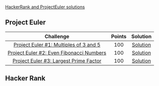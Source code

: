 <p>
    <a href="https://www.hackerrank.com/amandaskinner">
    <br>HackerRank and ProjectEuler solutions</a>
</p>

## Project Euler
|                                                          Challenge                                                                     | Points |                                                                                          Solution                                                                             |
|:--------------------------------------------------------------------------------------------------------------------------------------:|:------:|:-----------------------------------------------------------------------------------------------------------------------------------------------------------------------------:|
| [Project Euler #1: Multiples of 3 and 5](https://www.hackerrank.com/contests/projecteuler/challenges/euler001)                         |  100   | [Solution](https://github.com/AmandaMSkinner/Hacker-Rank-and-ProjectEuler/blob/a7ff99284ba3c3d1260aee8e9084efb2d554d242/ProjectEuler/src/Problem0001.java)                                                   |
| [Project Euler #2: Even Fibonacci Numbers](https://www.hackerrank.com/contests/projecteuler/challenges/euler002)                         |  100   | [Solution](https://github.com/AmandaMSkinner/Hacker-Rank-and-ProjectEuler/blob/main/ProjectEuler/src/Problem0002.java)                                                   |
| [Project Euler #3: Largest Prime Factor](https://www.hackerrank.com/contests/projecteuler/challenges/euler002)                         |  100   | [Solution](https://github.com/AmandaMSkinner/Hacker-Rank-and-ProjectEuler/blob/main/ProjectEuler/src/Problem0003.java)                                                   |


## Hacker Rank
